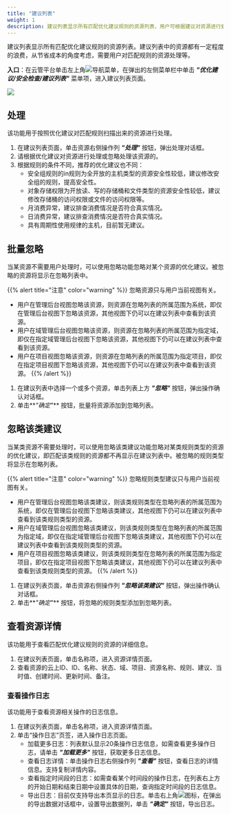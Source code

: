```yaml
---
title: "建议列表"
weight: 1
description: 建议列表显示所有匹配优化建议规则的资源列表，用户可根据建议对资源进行处理。
---
```


建议列表显示所有匹配优化建议规则的资源列表。建议列表中的资源都有一定程度的浪费，从节省成本的角度考虑，需要用户对匹配规则的资源处理等。

**入口**：在云管平台单击左上角![](../../../images/intro/nav.png)导航菜单，在弹出的左侧菜单栏中单击 **_"优化建议/安全检查/建议列表"_** 菜单项，进入建议列表页面。

![](../../../images/suggest/securitysuggestsysalert.png)

## 处理

该功能用于按照优化建议对匹配规则扫描出来的资源进行处理。

1. 在建议列表页面，单击资源右侧操作列 **_"处理"_** 按钮，弹出处理对话框。
2. 请根据优化建议对资源进行处理或忽略处理该资源的。
3. 根据规则的条件不同，推荐的优化建议也不同：
    - 安全组规则的in规则为全开放的主机类型的资源安全性较低，建议修改安全组的规则，提高安全性。
    - 对象存储权限为开放读、写的存储桶和文件类型的资源安全性较低，建议修改存储桶的访问权限或文件的访问权限等。
    - 月消费异常，建议排查消费情况是否符合真实情况。
    - 日消费异常，建议排查消费情况是否符合真实情况。
    - 具有周期性使用规律的主机，目前暂无建议。

## 批量忽略

当某资源不需要用户处理时，可以使用忽略功能忽略对某个资源的优化建议。被忽略的资源将显示在忽略列表中。

{{% alert title="注意" color="warning" %}}
忽略资源只与用户当前视图有关。

- 用户在管理后台视图忽略该资源，则资源在忽略列表的所属范围为系统，即仅在管理后台视图下忽略该资源，其他视图下仍可以在建议列表中查看到该资源。
- 用户在域管理后台视图忽略该资源，则资源在忽略列表的所属范围为指定域，即仅在指定域管理后台视图下忽略该资源，其他视图下仍可以在建议列表中查看到该资源。
- 用户在项目视图忽略该资源，则资源在忽略列表的所属范围为指定项目，即仅在指定项目视图下忽略该资源，其他视图下仍可以在建议列表中查看到该资源。
{{% /alert %}}

1. 在建议列表中选择一个或多个资源，单击列表上方 **_"忽略"_** 按钮，弹出操作确认对话框。
2. 单击**_"确定"_** 按钮，批量将资源添加到忽略列表。

## 忽略该类建议

当某类资源不需要处理时，可以使用忽略该类建议功能忽略对某类规则类型的资源的优化建议，即匹配该类规则的资源都不再显示在建议列表中。被忽略的规则类型将显示在忽略列表。

{{% alert title="注意" color="warning" %}}
忽略规则类型建议只与用户当前视图有关。

- 用户在管理后台视图忽略该类建议，则该类规则类型在忽略列表的所属范围为系统，即仅在管理后台视图下忽略该类建议，其他视图下仍可以在建议列表中查看到该类规则类型的资源。
- 用户在域管理后台视图忽略该类建议，则该类规则类型在忽略列表的所属范围为指定域，即仅在指定域管理后台视图下忽略该类建议，其他视图下仍可以在建议列表中查看到该类规则类型的资源。
- 用户在项目视图忽略该类建议，则该类规则类型在忽略列表的所属范围为指定项目，即仅在指定项目视图下忽略该类建议，其他视图下仍可以在建议列表中查看到该类规则类型的资源。
{{% /alert %}}

1. 在建议列表页面，单击资源右侧操作列 **_"忽略该类建议"_** 按钮，弹出操作确认对话框。
2. 单击**_"确定"_** 按钮，将忽略的规则类型添加到忽略列表。

## 查看资源详情

该功能用于查看匹配优化建议规则的资源的详细信息。

1. 在建议列表页面，单击名称项，进入资源详情页面。
2. 查看资源的云上ID、ID、名称、状态、域、项目、资源名称、规则、建议、当时值、创建时间、更新时间、备注。

### 查看操作日志

该功能用于查看资源相关操作的日志信息。

1. 在建议列表页面，单击名称项，进入资源详情页面。
2. 单击“操作日志”页签，进入操作日志页面。
    - 加载更多日志：列表默认显示20条操作日志信息，如需查看更多操作日志，请单击 **_"加载更多"_** 按钮，获取更多日志信息。
    - 查看日志详情：单击操作日志右侧操作列 **_"查看"_** 按钮，查看日志的详情信息。支持复制详情内容。
    - 查看指定时间段的日志：如需查看某个时间段的操作日志，在列表右上方的开始日期和结束日期中设置具体的日期，查询指定时间段的日志信息。
    - 导出日志：目前仅支持导出本页显示的日志。单击右上角![](../../../images/system/download.png)图标，在弹出的导出数据对话框中，设置导出数据列，单击 **_"确定"_** 按钮，导出日志。
